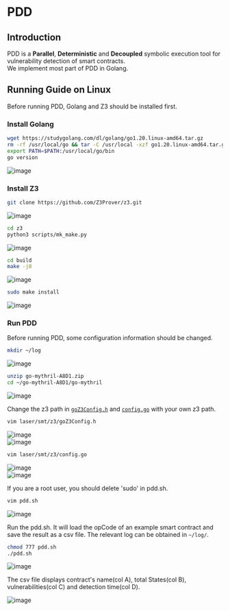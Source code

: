 # PDD
## Introduction
PDD is a **Parallel**, **Deterministic** and **Decoupled** symbolic execution tool for vulnerability detection of smart contracts.  
We implement most part of PDD in Golang.
## Running Guide on Linux
Before running PDD, Golang and Z3 should be installed first.  
### Install Golang
```bash
wget https://studygolang.com/dl/golang/go1.20.linux-amd64.tar.gz
rm -rf /usr/local/go && tar -C /usr/local -xzf go1.20.linux-amd64.tar.gz
export PATH=$PATH:/usr/local/go/bin
go version
```
![image](./png/1_installGolang.png)
### Install Z3
```bash
git clone https://github.com/Z3Prover/z3.git
```
![image](./png/2_installZ3.png)
```bash
cd z3
python3 scripts/mk_make.py
```
![image](./png/3_installZ3.png)
```bash
cd build
make -j8
```
![image](./png/4_installZ3.png)
```bash
sudo make install
```
![image](./png/5_installZ3.png)
### Run PDD
Before running PDD, some configuration information should be changed.
```bash
mkdir ~/log
```
![image](./png/6_pdd.png)
```bash
unzip go-mythril-A8D1.zip
cd ~/go-mythril-A8D1/go-mythril
```
![image](./png/7_pdd.png)  

Change the z3 path in [``goZ3Config.h``](laser/smt/z3/goZ3Config.h) and [``config.go``](laser/smt/z3/config.go) with your own z3 path.
```bash
vim laser/smt/z3/goZ3Config.h
```
![image](./png/8_pdd.png)  
![image](./png/9_pdd.png)
```bash
vim laser/smt/z3/config.go
```
![image](./png/10_pdd.png)  
![image](./png/11_pdd.png)  

If you are a root user, you should delete 'sudo' in pdd.sh.
```bash
vim pdd.sh
```
![image](./png/12_pdd.png)  

Run the pdd.sh. It will load the opCode of an example smart contract and save the result as a csv file. The relevant log can be obtained in `~/log/`.
```bash
chmod 777 pdd.sh
./pdd.sh
```
![image](./png/13_pdd.png)  

The csv file displays contract's name(col A), total States(col B), vulnerabilities(col C) and detection time(col D).  

![image](./png/14_result.png) 


